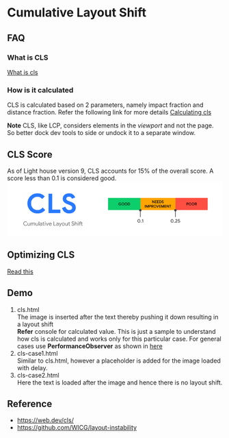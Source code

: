# Cumulative Layout Shift

## FAQ
### What is CLS
[What is cls](https://web.dev/cls/#what-is-cls)

### How is it calculated
CLS is calculated based on 2 parameters, namely impact fraction and distance fraction. Refer the following link for more details
[Calculating cls](https://web.dev/cls/#layout-shift-score)

**Note** CLS, like LCP, considers elements in the *viewport* and not the page. So better dock dev tools to side or undock it to a separate window.

## CLS Score
As of Light house version 9, CLS accounts for 15% of the overall score. A score less than 0.1 is considered good.
![cls score](./doc/score.png)

## Optimizing CLS
[Read this](https://web.dev/optimize-cls/)

## Demo
1. cls.html  
The image is inserted after the text thereby pushing it down resulting in a layout shift   
**Refer** console for calculated value. This is just a sample to understand how cls is calculated and works only for this particular case. For general cases use **PerformanceObserver** as shown in [here](https://web.dev/cls/#measure-cls-in-javascript)
2. cls-case1.html  
Similar to cls.html, however a placeholder is added for the image loaded with delay.
3. cls-case2.html  
Here the text is loaded after the image and hence there is no layout shift.

## Reference
* https://web.dev/cls/
* https://github.com/WICG/layout-instability